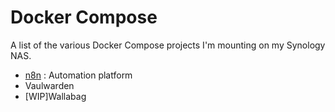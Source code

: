 # Docker Compose

A list of the various Docker Compose projects I'm mounting on my Synology NAS. 

- [n8n](./n8n/compose.md) : Automation platform
- Vaulwarden
- [WIP]Wallabag

